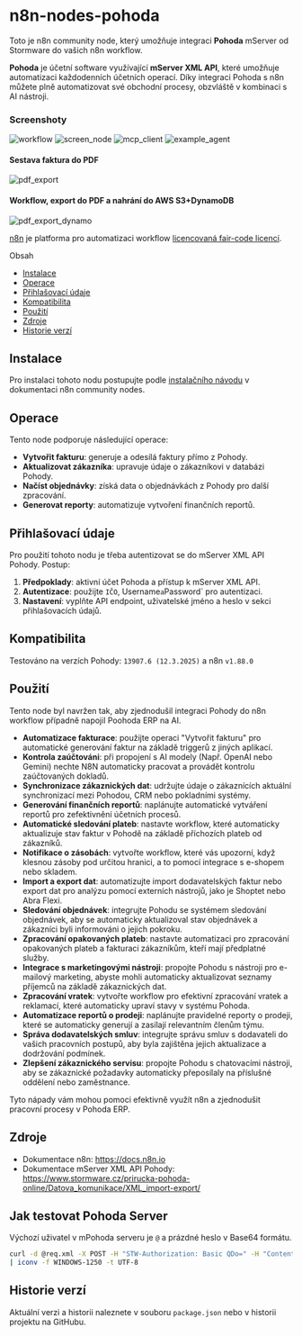 # n8n-nodes-pohoda

Toto je n8n community node, který umožňuje integraci **Pohoda** mServer od Stormware do vašich n8n workflow.

**Pohoda** je účetní software využívající **mServer XML API**, které umožňuje automatizaci každodenních
účetních operací. Díky integraci Pohoda s n8n můžete plně automatizovat své obchodní procesy, obzvláště v kombinaci s AI
nástroji.

### Screenshoty
![workflow](docs/images/workflow.png)
![screen_node](docs/images/screen_node.png)
![mcp_client](docs/images/mcp_client_setup.png)
![example_agent](docs/images/agent_example.png)
#### Sestava faktura do PDF
![pdf_export](docs/images/pdf_export.png)
#### Workflow, export do PDF a nahrání do AWS S3+DynamoDB
![pdf_export_dynamo](docs/images/pdf_export_dynamo.png)

[n8n](https://n8n.io/) je platforma pro automatizaci
workflow [licencovaná fair-code licencí](https://docs.n8n.io/reference/license/).

Obsah

- [Instalace](#instalace)
- [Operace](#operace)
- [Přihlašovací údaje](#přihlášovací-údaje)
- [Kompatibilita](#kompatibilita)
- [Použití](#použití)
- [Zdroje](#zdroje)
- [Historie verzí](#historie-verzí)

## Instalace

Pro instalaci tohoto nodu postupujte
podle [instalačního návodu](https://docs.n8n.io/integrations/community-nodes/installation/) v dokumentaci n8n community
nodes.

## Operace

Tento node podporuje následující operace:

- **Vytvořit fakturu**: generuje a odesílá faktury přímo z Pohody.
- **Aktualizovat zákazníka**: upravuje údaje o zákazníkovi v databázi Pohody.
- **Načíst objednávky**: získá data o objednávkách z Pohody pro další zpracování.
- **Generovat reporty**: automatizuje vytvoření finančních reportů.

## Přihlašovací údaje

Pro použití tohoto nodu je třeba autentizovat se do mServer XML API Pohody. Postup:

1. **Předpoklady**: aktivní účet Pohoda a přístup k mServer XML API.
2. **Autentizace**: použijte `IČO`, Username` a `Password` pro autentizaci.
3. **Nastavení**: vyplňte API endpoint, uživatelské jméno a heslo v sekci přihlašovacích údajů.

## Kompatibilita

Testováno na verzích Pohody: `13907.6 (12.3.2025)` a n8n `v1.88.0`

## Použití

Tento node byl navržen tak, aby zjednodušil integraci Pohody do n8n workflow případně napojil Poohoda ERP na AI.

- **Automatizace fakturace**: použijte operaci "Vytvořit fakturu" pro automatické generování faktur na základě triggerů z jiných aplikací.
- **Kontrola zaúčtováni**: při propojení s AI modely (Např. OpenAI nebo Gemini) nechte N8N automaticky pracovat a provádět kontrolu zaúčtovaných dokladů.
- **Synchronizace zákaznických dat**: udržujte údaje o zákaznících aktuální synchronizací mezi Pohodou, CRM nebo pokladními systémy.
- **Generování finančních reportů**: naplánujte automatické vytváření reportů pro zefektivnění účetních procesů.
- **Automatické sledování plateb**: nastavte workflow, které automaticky aktualizuje stav faktur v Pohodě na základě příchozích plateb od zákazníků.
- **Notifikace o zásobách**: vytvořte workflow, které vás upozorní, když klesnou zásoby pod určitou hranici, a to pomocí integrace s e-shopem nebo skladem.
- **Import a export dat**: automatizujte import dodavatelských faktur nebo export dat pro analýzu pomocí externích nástrojů, jako je Shoptet nebo Abra Flexi.
- **Sledování objednávek**: integrujte Pohodu se systémem sledování objednávek, aby se automaticky aktualizoval stav objednávek a zákazníci byli informováni o jejich pokroku.
- **Zpracování opakovaných plateb**: nastavte automatizaci pro zpracování opakovaných plateb a fakturaci zákazníkům, kteří mají předplatné služby.
- **Integrace s marketingovými nástroji**: propojte Pohodu s nástroji pro e-mailový marketing, abyste mohli automaticky aktualizovat seznamy příjemců na základě zákaznických dat.
- **Zpracování vratek**: vytvořte workflow pro efektivní zpracování vratek a reklamací, které automaticky upraví stavy v systému Pohoda.
- **Automatizace reportů o prodeji**: naplánujte pravidelné reporty o prodeji, které se automaticky generují a zasílají relevantním členům týmu.
- **Správa dodavatelských smluv**: integrujte správu smluv s dodavateli do vašich pracovních postupů, aby byla zajištěna jejich aktualizace a dodržování podmínek.
- **Zlepšení zákaznického servisu**: propojte Pohodu s chatovacími nástroji, aby se zákaznické požadavky automaticky přeposílaly na příslušné oddělení nebo zaměstnance.

Tyto nápady vám mohou pomoci efektivně využít n8n a zjednodušit pracovní procesy v Pohoda ERP.

## Zdroje

- Dokumentace n8n: https://docs.n8n.io
- Dokumentace mServer XML API Pohody: https://www.stormware.cz/prirucka-pohoda-online/Datova_komunikace/XML_import-export/

## Jak testovat Pohoda Server

Výchozí uživatel v mPohoda serveru je `@` a prázdné heslo v Base64 formátu.

```bash
curl -d @req.xml -X POST -H "STW-Authorization: Basic QDo=" -H "Content-Type: application/xml" http://10.0.111.111:3880/xml \
| iconv -f WINDOWS-1250 -t UTF-8
```

## Historie verzí

Aktuální verzi a historii naleznete v souboru `package.json` nebo v historii projektu na GitHubu.
